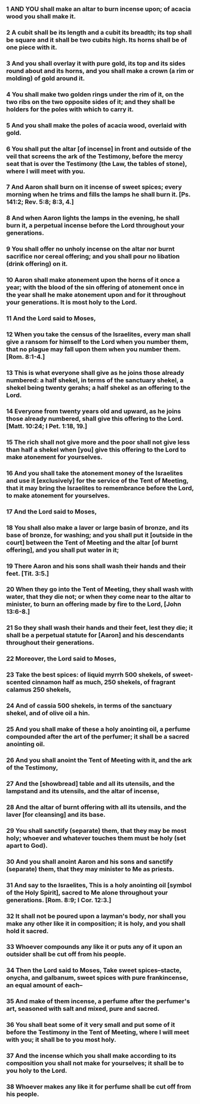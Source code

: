 ### 1 AND YOU shall make an altar to burn incense upon; of acacia wood you shall make it.

### 2 A cubit shall be its length and a cubit its breadth; its top shall be square and it shall be two cubits high. Its horns shall be of one piece with it.

### 3 And you shall overlay it with pure gold, its top and its sides round about and its horns, and you shall make a crown (a rim or molding) of gold around it.

### 4 You shall make two golden rings under the rim of it, on the two ribs on the two opposite sides of it; and they shall be holders for the poles with which to carry it.

### 5 And you shall make the poles of acacia wood, overlaid with gold.

### 6 You shall put the altar [of incense] in front and outside of the veil that screens the ark of the Testimony, before the mercy seat that is over the Testimony (the Law, the tables of stone), where I will meet with you.

### 7 And Aaron shall burn on it incense of sweet spices; every morning when he trims and fills the lamps he shall burn it. [Ps. 141:2; Rev. 5:8; 8:3, 4.]

### 8 And when Aaron lights the lamps in the evening, he shall burn it, a perpetual incense before the Lord throughout your generations.

### 9 You shall offer no unholy incense on the altar nor burnt sacrifice nor cereal offering; and you shall pour no libation (drink offering) on it.

### 10 Aaron shall make atonement upon the horns of it once a year; with the blood of the sin offering of atonement once in the year shall he make atonement upon and for it throughout your generations. It is most holy to the Lord.

### 11 And the Lord said to Moses,

### 12 When you take the census of the Israelites, every man shall give a ransom for himself to the Lord when you number them, that no plague may fall upon them when you number them. [Rom. 8:1-4.]

### 13 This is what everyone shall give as he joins those already numbered: a half shekel, in terms of the sanctuary shekel, a shekel being twenty gerahs; a half shekel as an offering to the Lord.

### 14 Everyone from twenty years old and upward, as he joins those already numbered, shall give this offering to the Lord. [Matt. 10:24; I Pet. 1:18, 19.]

### 15 The rich shall not give more and the poor shall not give less than half a shekel when [you] give this offering to the Lord to make atonement for yourselves.

### 16 And you shall take the atonement money of the Israelites and use it [exclusively] for the service of the Tent of Meeting, that it may bring the Israelites to remembrance before the Lord, to make atonement for yourselves.

### 17 And the Lord said to Moses,

### 18 You shall also make a laver or large basin of bronze, and its base of bronze, for washing; and you shall put it [outside in the court] between the Tent of Meeting and the altar [of burnt offering], and you shall put water in it;

### 19 There Aaron and his sons shall wash their hands and their feet. [Tit. 3:5.]

### 20 When they go into the Tent of Meeting, they shall wash with water, that they die not; or when they come near to the altar to minister, to burn an offering made by fire to the Lord, [John 13:6-8.]

### 21 So they shall wash their hands and their feet, lest they die; it shall be a perpetual statute for [Aaron] and his descendants throughout their generations.

### 22 Moreover, the Lord said to Moses,

### 23 Take the best spices: of liquid myrrh 500 shekels, of sweet-scented cinnamon half as much, 250 shekels, of fragrant calamus 250 shekels,

### 24 And of cassia 500 shekels, in terms of the sanctuary shekel, and of olive oil a hin.

### 25 And you shall make of these a holy anointing oil, a perfume compounded after the art of the perfumer; it shall be a sacred anointing oil.

### 26 And you shall anoint the Tent of Meeting with it, and the ark of the Testimony,

### 27 And the [showbread] table and all its utensils, and the lampstand and its utensils, and the altar of incense,

### 28 And the altar of burnt offering with all its utensils, and the laver [for cleansing] and its base.

### 29 You shall sanctify (separate) them, that they may be most holy; whoever and whatever touches them must be holy (set apart to God).

### 30 And you shall anoint Aaron and his sons and sanctify (separate) them, that they may minister to Me as priests.

### 31 And say to the Israelites, This is a holy anointing oil [symbol of the Holy Spirit], sacred to Me alone throughout your generations. [Rom. 8:9; I Cor. 12:3.]

### 32 It shall not be poured upon a layman's body, nor shall you make any other like it in composition; it is holy, and you shall hold it sacred.

### 33 Whoever compounds any like it or puts any of it upon an outsider shall be cut off from his people.

### 34 Then the Lord said to Moses, Take sweet spices–stacte, onycha, and galbanum, sweet spices with pure frankincense, an equal amount of each–

### 35 And make of them incense, a perfume after the perfumer's art, seasoned with salt and mixed, pure and sacred.

### 36 You shall beat some of it very small and put some of it before the Testimony in the Tent of Meeting, where I will meet with you; it shall be to you most holy.

### 37 And the incense which you shall make according to its composition you shall not make for yourselves; it shall be to you holy to the Lord.

### 38 Whoever makes any like it for perfume shall be cut off from his people.